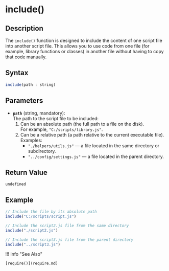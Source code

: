 # include()

## Description
The `include()` function is designed to include the content of one script file into another script file. This allows you to use code from one file (for example, library functions or classes) in another file without having to copy that code manually.

## Syntax
```javascript
include(path : string)
```

## Parameters
- **`path`** (string, mandatory):  
  The path to the script file to be included: 
    1. Can be an absolute path (the full path to a file on the disk).  
      For example, `"C:/scripts/library.js"`.
    2. Can be a relative path (a path relative to the current executable file).  
      Examples: 
          * `"./helpers/utils.js"` — a file located in the same directory or subdirectory.
          * `"../config/settings.js"` — a file located in the parent directory.

## Return Value
`undefined`

## Example
```javascript linenums="1"
// Include the file by its absolute path
include("C:/scripts/script.js")

// Include the script2.js file from the same directory
include("./script2.js")

// Include the script3.js file from the parent directory
include("../script3.js")
```

!!! info "See Also"

    [require()](require.md)